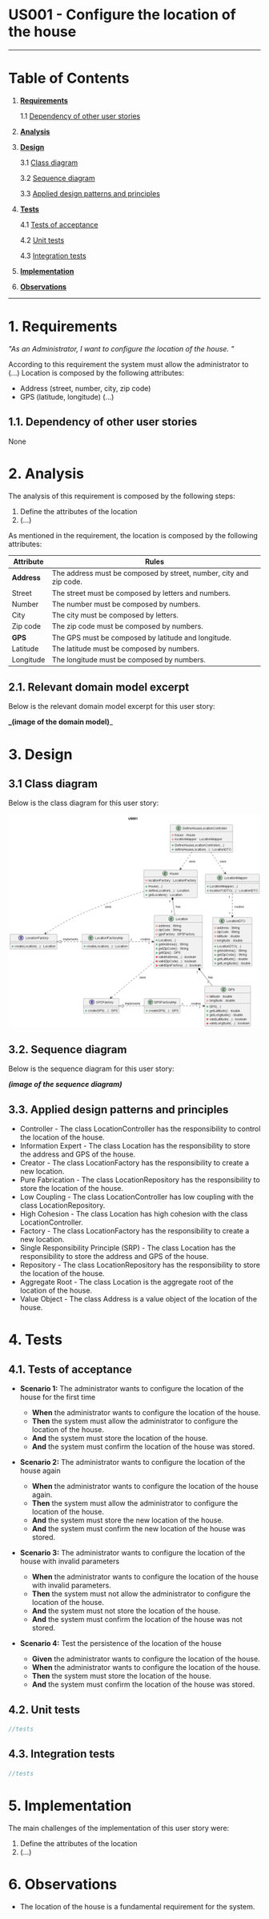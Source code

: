 # US001 - Configure the location of the house

----

# Table of Contents
1. **[Requirements](#1-requirements)**

    1.1 [Dependency of other user stories](#11-dependency-of-other-user-stories)
2. **[Analysis](#2-analysis)**
3. **[Design](#3-design)**

    3.1 [Class diagram](#31-class-diagram)
    
    3.2 [Sequence diagram](#32-sequence-diagram)

    3.3 [Applied design patterns and principles](#33-applied-design-patterns-and-principles)
4. **[Tests](#4-tests)**

    4.1 [Tests of acceptance](#41-tests-of-acceptance)

    4.2 [Unit tests](#42-unit-tests)

    4.3 [Integration tests](#43-integration-tests)
5. **[Implementation](#5-implementation)**
6. **[Observations](#observations)**


-----



# 1. Requirements
_"As an Administrator, I want to configure the location of the house. "_

According to this requirement the system must allow the administrator to (...)
Location is composed by the following attributes:
- Address (street, number, city, zip code)
- GPS (latitude, longitude)
(...)

## 1.1. Dependency of other user stories
None

# 2. Analysis

The analysis of this requirement is composed by the following steps:

1. Define the attributes of the location
2. (...)

As mentioned in the requirement, the location is composed by the following attributes:

| Attribute | Rules |
|-----------|-------|
| **Address**   | The address must be composed by street, number, city and zip code. |
| Street    | The street must be composed by letters and numbers. |
| Number    | The number must be composed by numbers. |
| City      | The city must be composed by letters. |
| Zip code  | The zip code must be composed by numbers. |
| **GPS**       | The GPS must be composed by latitude and longitude. |
| Latitude  | The latitude must be composed by numbers. |
| Longitude | The longitude must be composed by numbers. |


## 2.1. Relevant domain model excerpt

Below is the relevant domain model excerpt for this user story:

**_(image of the domain model)**_


# 3. Design

## 3.1 Class diagram

Below is the class diagram for this user story:


![US001-US001.png](..%2Fclass%2Fuserstory%2FUS001%2FUS001-US001.png)


## 3.2. Sequence diagram

Below is the sequence diagram for this user story:

**_(image of the sequence diagram)_**

## 3.3. Applied design patterns and principles

* Controller - The class LocationController has the responsibility to control the location of the house.
* Information Expert - The class Location has the responsibility to store the address and GPS of the house.
* Creator - The class LocationFactory has the responsibility to create a new location.
* Pure Fabrication - The class LocationRepository has the responsibility to store the location of the house.
* Low Coupling - The class LocationController has low coupling with the class LocationRepository.
* High Cohesion - The class Location has high cohesion with the class LocationController.
* Factory - The class LocationFactory has the responsibility to create a new location.
* Single Responsibility Principle (SRP) - The class Location has the responsibility to store the address and GPS of the house.
* Repository - The class LocationRepository has the responsibility to store the location of the house.
* Aggregate Root - The class Location is the aggregate root of the location of the house.
* Value Object - The class Address is a value object of the location of the house.

# 4. Tests

## 4.1. Tests of acceptance

- **Scenario 1:** The administrator wants to configure the location of the house for the first time
  - **When** the administrator wants to configure the location of the house.
  - **Then** the system must allow the administrator to configure the location of the house.
  - **And** the system must store the location of the house.
  - **And** the system must confirm the location of the house was stored.

- **Scenario 2:** The administrator wants to configure the location of the house again
  - **When** the administrator wants to configure the location of the house again.
  - **Then** the system must allow the administrator to configure the location of the house.
  - **And** the system must store the new location of the house.
  - **And** the system must confirm the new location of the house was stored.

- **Scenario 3:** The administrator wants to configure the location of the house with invalid parameters
  - **When** the administrator wants to configure the location of the house with invalid parameters.
  - **Then** the system must not allow the administrator to configure the location of the house.
  - **And** the system must not store the location of the house.
  - **And** the system must confirm the location of the house was not stored.

- **Scenario 4:** Test the persistence of the location of the house
  - **Given** the administrator wants to configure the location of the house.
  - **When** the administrator wants to configure the location of the house.
  - **Then** the system must store the location of the house.
  - **And** the system must confirm the location of the house was stored.



## 4.2. Unit tests

```java
//tests
```

## 4.3. Integration tests

```java
//tests
```

# 5. Implementation

The main challenges of the implementation of this user story were:
1. Define the attributes of the location
2. (...)

# 6. Observations

* The location of the house is a fundamental requirement for the system.